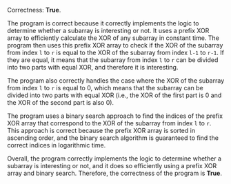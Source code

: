 Correctness: **True**.

The program is correct because it correctly implements the logic to determine whether a subarray is interesting or not. It uses a prefix XOR array to efficiently calculate the XOR of any subarray in constant time. The program then uses this prefix XOR array to check if the XOR of the subarray from index `l` to `r` is equal to the XOR of the subarray from index `l-1` to `r-1`. If they are equal, it means that the subarray from index `l` to `r` can be divided into two parts with equal XOR, and therefore it is interesting.

The program also correctly handles the case where the XOR of the subarray from index `l` to `r` is equal to 0, which means that the subarray can be divided into two parts with equal XOR (i.e., the XOR of the first part is 0 and the XOR of the second part is also 0).

The program uses a binary search approach to find the indices of the prefix XOR array that correspond to the XOR of the subarray from index `l` to `r`. This approach is correct because the prefix XOR array is sorted in ascending order, and the binary search algorithm is guaranteed to find the correct indices in logarithmic time.

Overall, the program correctly implements the logic to determine whether a subarray is interesting or not, and it does so efficiently using a prefix XOR array and binary search. Therefore, the correctness of the program is **True**.
